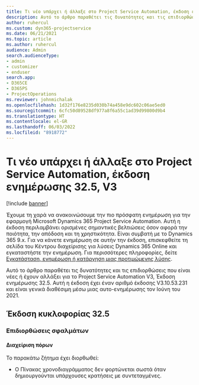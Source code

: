 ```yaml
---
title: Τι νέο υπάρχει ή άλλαξε στο Project Service Automation, έκδοση ενημέρωσης 32.5, V3
description: Αυτό το άρθρο παραθέτει τις δυνατότητες και τις επιδιορθώσεις που είναι διαθέσιμες στο Project Service Automation, Έκδοση ενημέρωσης 32.5, V3.
author: ruhercul
ms.custom: dyn365-projectservice
ms.date: 06/21/2021
ms.topic: article
ms.author: ruhercul
audience: Admin
search.audienceType:
- admin
- customizer
- enduser
search.app:
- D365CE
- D365PS
- ProjectOperations
ms.reviewer: johnmichalak
ms.openlocfilehash: 1d32f176e8235d030b74a458e9dc602c06ae5ed0
ms.sourcegitcommit: 6cfc50d89528df977a8f6a55c1ad39d99800d9b4
ms.translationtype: HT
ms.contentlocale: el-GR
ms.lasthandoff: 06/03/2022
ms.locfileid: "8918772"
---
```

# <a name="whats-new-or-changed-in-project-service-automation-update-release-325-v3"></a>Τι νέο υπάρχει ή άλλαξε στο Project Service Automation, έκδοση ενημέρωσης 32.5, V3

[!include [banner](../includes/psa-now-project-operations.md)]

Έχουμε τη χαρά να ανακοινώσουμε την πιο πρόσφατη ενημέρωση για την εφαρμογή Microsoft Dynamics 365 Project Service Automation. Αυτή η έκδοση περιλαμβάνει ορισμένες σημαντικές βελτιώσεις όσον αφορά την ποιότητα, την απόδοση και τη χρηστικότητα. Είναι συμβατή με το Dynamics 365 9.x. Για να κάνετε ενημέρωση σε αυτήν την έκδοση, επισκεφθείτε τη σελίδα του Κέντρου διαχείρισης για λύσεις Dynamics 365 Online και εγκαταστήστε την ενημέρωση. Για περισσότερες πληροφορίες, δείτε [Εγκατάσταση, ενημέρωση ή κατάργηση μιας προτιμώμενης λύσης](/power-platform/admin/install-remove-preferred-solution).

Αυτό το άρθρο παραθέτει τις δυνατότητες και τις επιδιορθώσεις που είναι νέες ή έχουν αλλάξει για το Project Service Automation V3, Έκδοση ενημέρωσης 32.5. Αυτή η έκδοση έχει έναν αριθμό έκδοσης V3.10.53.231 και είναι γενικά διαθέσιμη μέσω μιας αυτο-ενημέρωσης τον Ιούνη του 2021.

## <a name="update-release-325"></a>Έκδοση κυκλοφορίας 32.5

### <a name="bug-fixes"></a>Επιδιορθώσεις σφαλμάτων

#### <a name="resource-management"></a>Διαχείριση πόρων

Το παρακάτω ζήτημα έχει διορθωθεί:

- Ο Πίνακας χρονοδιαγράμματος δεν φορτώνεται σωστά όταν δημιουργούνται υπάρχουσες κρατήσεις με συντεταγμένες.

